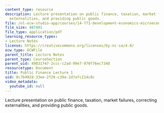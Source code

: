 ```yaml
---
content_type: resource
description: Lecture presentation on public finance, taxation, market failures, correcting
  externalities, and providing public goods.
file: /ol-ocw-studio-app/courses/14-771-development-economics-microeconomic-issues-and-policy-models-fall-2008/0c7b492d33ee2f26c39a2d7afc214c8c_lec9.pdf
file_size: 407401
file_type: application/pdf
learning_resource_types:
- Lecture Notes
license: https://creativecommons.org/licenses/by-nc-sa/4.0/
ocw_type: OCWFile
parent_title: Lecture Notes
parent_type: CourseSection
parent_uid: 49831747-2ccc-c2ad-99e7-970f76ec7348
resourcetype: Document
title: Public Finance Lecture 1
uid: 0c7b492d-33ee-2f26-c39a-2d7afc214c8c
video_metadata:
  youtube_id: null
---
```

Lecture presentation on public finance, taxation, market failures, correcting externalities, and providing public goods.